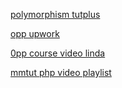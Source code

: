 [polymorphism tutplus](https://code.tutsplus.com/tutorials/understanding-and-applying-polymorphism-in-php--net-14362)

[opp upwork](https://www.upwork.com/hiring/development/object-oriented-programming/)

[0pp course video linda](https://www.youtube.com/playlist?list=PLfbPmcuPNi5oBuTATzK249zI9dL7jMVXQ)


[mmtut php video playlist](https://www.youtube.com/playlist?list=PL0eyrZgxdwhwBToawjm9faF1ixePexft-)
